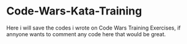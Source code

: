 # Code-Wars-Kata-Training
Here i will save the codes i wrote on Code Wars Training Exercises, if annyone wants to comment any code here that would be great.
